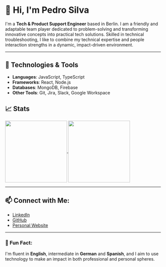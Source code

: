 # 👋 Hi, I'm Pedro Silva  

I'm a **Tech & Product Support Engineer** based in Berlin. I am a friendly and adaptable team player dedicated to problem-solving and transforming innovative concepts into practical tech solutions. Skilled in technical troubleshooting, I like to combine my technical expertise and people interaction strengths in a dynamic, impact-driven environment.


---

## 🔧 Technologies & Tools  
- **Languages**: JavaScript, TypeScript  
- **Frameworks**: React, Node.js  
- **Databases**: MongoDB, Firebase  
- **Other Tools**: Git, Jira, Slack, Google Workspace  

## 📈 Stats  

<a href="https://github.com/born3am">
  <img height=200 align="center" src="https://github-readme-stats.vercel.app/api?username=born3am&show_icons=true&theme=radical&hide=contribs&show=prs_merged_percentage&include_all_commits=true" />
</a>
<a href="https://github.com/born3am">
  <img height=200 align="center" src="https://github-readme-stats.vercel.app/api/top-langs/?username=born3am&hide_progress=false&layout=compact" />
</a>

---

## 📫 Connect with Me:  
- [LinkedIn](https://www.linkedin.com/in/pedrosilva)  
- [GitHub](https://github.com/born3am)  
- [Personal Website](https://pedrosilva.dev)  

---

### 🌱 Fun Fact:  
I'm fluent in **English**, intermediate in **German** and **Spanish**, and I aim to use technology to make an impact in both professional and personal spheres.
